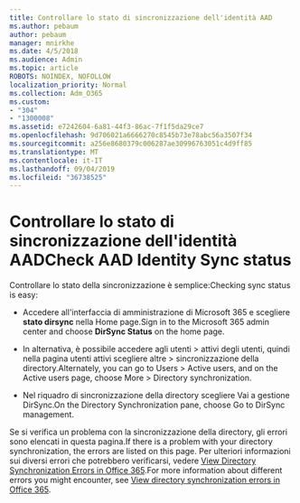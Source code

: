 ```yaml
---
title: Controllare lo stato di sincronizzazione dell'identità AAD
ms.author: pebaum
author: pebaum
manager: mnirkhe
ms.date: 4/5/2018
ms.audience: Admin
ms.topic: article
ROBOTS: NOINDEX, NOFOLLOW
localization_priority: Normal
ms.collection: Adm_O365
ms.custom:
- "304"
- "1300008"
ms.assetid: e7242604-6a81-44f3-86ac-7f1f5da29ce7
ms.openlocfilehash: 9d706021a6666270c8545b73e78abc56a3507f34
ms.sourcegitcommit: a256e8680379c006287ae30996763051c4d9ff85
ms.translationtype: MT
ms.contentlocale: it-IT
ms.lasthandoff: 09/04/2019
ms.locfileid: "36738525"
---
```

# <a name="check-aad-identity-sync-status"></a><span data-ttu-id="787c5-102">Controllare lo stato di sincronizzazione dell'identità AAD</span><span class="sxs-lookup"><span data-stu-id="787c5-102">Check AAD Identity Sync status</span></span>

<span data-ttu-id="787c5-103">Controllare lo stato della sincronizzazione è semplice:</span><span class="sxs-lookup"><span data-stu-id="787c5-103">Checking sync status is easy:</span></span>
  
- <span data-ttu-id="787c5-104">Accedere all'interfaccia di amministrazione di Microsoft 365 e scegliere **stato dirsync** nella Home page.</span><span class="sxs-lookup"><span data-stu-id="787c5-104">Sign in to the Microsoft 365 admin center and choose **DirSync Status** on the home page.</span></span>

- <span data-ttu-id="787c5-105">In alternativa, è possibile accedere agli utenti \> attivi degli utenti, quindi nella pagina utenti attivi scegliere altre \> sincronizzazione della directory.</span><span class="sxs-lookup"><span data-stu-id="787c5-105">Alternately, you can go to Users \> Active users, and on the Active users page, choose More \> Directory synchronization.</span></span>

- <span data-ttu-id="787c5-106">Nel riquadro di sincronizzazione della directory scegliere Vai a gestione DirSync.</span><span class="sxs-lookup"><span data-stu-id="787c5-106">On the Directory Synchronization pane, choose Go to DirSync management.</span></span>

<span data-ttu-id="787c5-107">Se si verifica un problema con la sincronizzazione della directory, gli errori sono elencati in questa pagina.</span><span class="sxs-lookup"><span data-stu-id="787c5-107">If there is a problem with your directory synchronization, the errors are listed on this page.</span></span> <span data-ttu-id="787c5-108">Per ulteriori informazioni sui diversi errori che potrebbero verificarsi, vedere [View Directory Synchronization Errors in Office 365](https://docs.microsoft.com//office365/enterprise/identify-directory-synchronization-errors).</span><span class="sxs-lookup"><span data-stu-id="787c5-108">For more information about different errors you might encounter, see [View directory synchronization errors in Office 365](https://docs.microsoft.com//office365/enterprise/identify-directory-synchronization-errors).</span></span>
  